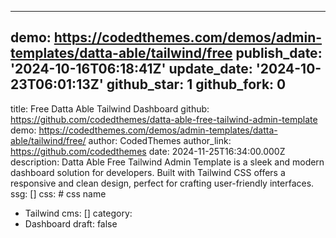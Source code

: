 ---
demo: https://codedthemes.com/demos/admin-templates/datta-able/tailwind/free
publish_date: '2024-10-16T06:18:41Z'
update_date: '2024-10-23T06:01:13Z'
github_star: 1
github_fork: 0
------
title: Free Datta Able Tailwind Dashboard
github: https://github.com/codedthemes/datta-able-free-tailwind-admin-template 
demo: https://codedthemes.com/demos/admin-templates/datta-able/tailwind/free/
author: CodedThemes 
author_link: https://github.com/codedthemes 
date: 2024-11-25T16:34:00.000Z 
description: Datta Able Free Tailwind Admin Template is a sleek and modern dashboard solution for developers. Built with Tailwind CSS offers a responsive and clean design, perfect for crafting user-friendly interfaces.
ssg: []
css: # css name
  - Tailwind
cms: []
category: 
  - Dashboard
draft: false 
